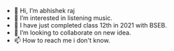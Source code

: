 - 👋 Hi, I’m abhishek raj
- 👀 I’m interested in listening music.
- 🌱 I have just completed class 12th in 2021 with BSEB.
- 💞️ I’m looking to collaborate on new idea.
- 📫 How to reach me i don't know.

<!---
abhishekdss12/abhishekdss12 is a ✨ special ✨ repository because its `README.md` (this file) appears on your GitHub profile.
You can click the Preview link to take a look at your changes.
It`s nice info updated.
--->
